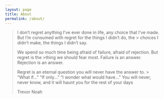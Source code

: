 ```yaml
---
layout: page
title: About
permalink: /about/
---
```


> I don’t regret anything I’ve ever done in life, any choice that I’ve made. But I’m consumed with regret for the things I didn’t do, the > choices I didn’t make, the things I didn’t say.   
>
> We spend so much time being afraid of failure, afraid of rejection. But regret is the >thing we should fear most. Failure is an answer.  Rejection is an answer.  
>
> Regret is an eternal question you will never have the answer to. > “What if…” “If only…” “I wonder what would have…” You will never, never know, and it will haunt you for the rest of your days  
>
>Trevor Noah
